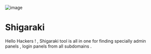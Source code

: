 
![image](https://github.com/ANANTANADAPARA/Shigaraki/assets/131572814/1bee458c-96a7-4fb3-9d58-525cc3435290)

# Shigaraki
Hello Hackers ! , Shigaraki tool is all in one for finding specially admin panels , login panels from  all subdomains .
